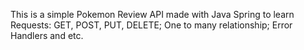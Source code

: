 This is a simple Pokemon Review API made with Java Spring to learn Requests: GET, POST, PUT, DELETE; One to many relationship; Error Handlers and etc.
